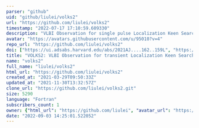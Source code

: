 ```yaml
---
parser: "github"
uid: "github/liulei/volks2"
url: "https://github.com/liulei/volks2"
timestamp: "2022-07-17 17:10:59.609330"
description: "VLBI Observation for single pulse Localization Keen Searcher, 2nd release"
avatar: "https://avatars.githubusercontent.com/u/95010?v=4"
repo_url: "https://github.com/liulei/volks2"
doi: ["https://ui.adsabs.harvard.edu/abs/2021AJ....162..159L", "https://ui.adsabs.harvard.edu/abs/2021ascl.soft09003L/abstract"]
title: "VOLKS2: VLBI Observation for transient Localization Keen Searcher"
name: "volks2"
full_name: "liulei/volks2"
html_url: "https://github.com/liulei/volks2"
created_at: "2021-03-29T09:50:33Z"
updated_at: "2021-11-30T13:32:57Z"
clone_url: "https://github.com/liulei/volks2.git"
size: 5290
language: "Fortran"
subscribers_count: 1
owner: {"html_url": "https://github.com/liulei", "avatar_url": "https://avatars.githubusercontent.com/u/95010?v=4", "login": "liulei", "type": "User"}
date: "2022-09-03 14:25:01.522052"
---
```

